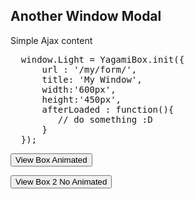 
<html>

<head>
<title> Yagaim Light Box </title>
</head>
<body>
<h2>Another Window Modal </h2>


Simple Ajax content

<pre>
  window.Light = YagamiBox.init({
      url : '/my/form/',
      title: 'My Window',
      width:'600px',
      height:'450px',
      afterLoaded : function(){
         // do something :D
      }
  });
</pre>


<button id="openBox"> View Box Animated</button>

<button id="openBox2"> View Box 2 No Animated</button>

</body>
</html>
<script type="text/javascript">

$('#openBox').click(function(){

var LBox = TheLigthBox.init({
url : 'remote.html',
title:'The Box is Yagami',
width:'1000px',
height:'500px',
animated:true,
onBeForeOpen : function(){
console.log(this);
}
});
});

$('#openBox2').click(function(){

var LBox = TheLigthBox.init({
url : 'remote.html',
title:'Yagami Box',
width:'1000px',
height:'500px',
autohide:true,
onBeForeOpen : function(){
console.log(this);
}
});
});


</script>
